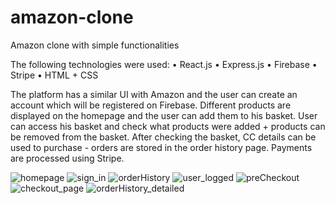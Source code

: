 # amazon-clone
Amazon clone with simple functionalities

The following technologies were used: 
• React.js
• Express.js
• Firebase
• Stripe
• HTML + CSS

The platform has a similar UI with Amazon and the user can create an account which will be registered on Firebase. 
Different products are displayed on the homepage and the user can add them to his basket.
User can access his basket and check what products were added + products can be removed from the basket. 
After checking the basket, CC details can be used to purchase - orders are stored in the order history page. Payments are processed using Stripe. 


![homepage](https://user-images.githubusercontent.com/69718079/141282899-e3dd2383-2d91-4fd7-9261-175dcb1c72e7.png)
![sign_in](https://user-images.githubusercontent.com/69718079/141282931-33727dcb-8fb1-4389-b6dc-ecfc6c865262.png)
![orderHistory](https://user-images.githubusercontent.com/69718079/141283020-7edc4e45-6953-4315-b1f4-cd9ceb7befd4.png)
![user_logged](https://user-images.githubusercontent.com/69718079/141283132-04ec3644-93ec-4dff-a775-22ba2e6271dd.png)
![preCheckout](https://user-images.githubusercontent.com/69718079/141283187-568f5d42-d879-4b08-90e3-3af69c1de177.png)
![checkout_page](https://user-images.githubusercontent.com/69718079/141283212-babc54f8-1998-4c80-bd63-3d940dc62f6a.png)
![orderHistory_detailed](https://user-images.githubusercontent.com/69718079/141283414-7c15e46a-c023-4779-b84b-529a34de4471.png)
